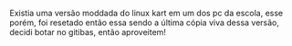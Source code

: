 Existia uma versão moddada do linux kart em um dos pc da escola, esse porém, foi resetado então essa sendo a última cópia viva dessa versão, 
decidi botar no gitibas, então aproveitem!
